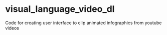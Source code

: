 # visual_language_video_dl
Code for creating user interface to clip animated infographics from youtube videos
